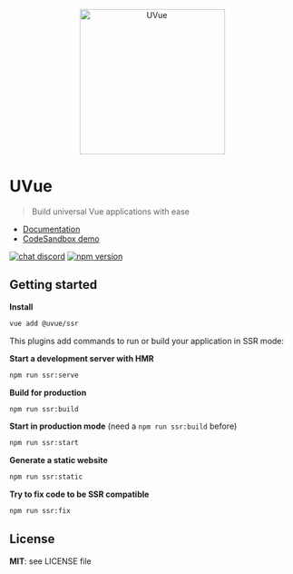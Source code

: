 <p align="center" style="text-align: center;">
  <img src="https://s3.eu-west-2.amazonaws.com/yabab/uvue-512.png" alt="UVue" width="256" height="256">
</p>

# UVue

> Build universal Vue applications with ease

- [Documentation](https://universal-vue.github.io/docs/)
- [CodeSandbox demo](https://codesandbox.io/s/github/universal-vue/uvue-codesandbox)

[![chat discord](https://img.shields.io/badge/chat-discord-blue.svg)](https://discord.gg/3ZZBmFs)
[![npm version](https://badge.fury.io/js/%40uvue%2Fvue-cli-plugin-ssr.svg)](https://badge.fury.io/js/%40uvue%2Fvue-cli-plugin-ssr)

## Getting started

**Install**

```bash
vue add @uvue/ssr
```

This plugins add commands to run or build your application in SSR mode:

**Start a development server with HMR**

```bash
npm run ssr:serve
```

**Build for production**

```bash
npm run ssr:build
```

**Start in production mode** (need a `npm run ssr:build` before)

```bash
npm run ssr:start
```

**Generate a static website**

```bash
npm run ssr:static
```

**Try to fix code to be SSR compatible**

```bash
npm run ssr:fix
```

## License

**MIT**: see LICENSE file
